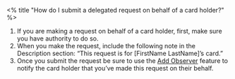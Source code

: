 <% title "How do I submit a delegated request on behalf of a card holder?" %>

1. If you are making a request on behalf of a card holder, first, make sure you have authority to do so.
1. When you make the request, include the following note in the Description section: “This request is for [FirstName LastName]’s card.”
1. Once you submit the request be sure to use the [Add Observer](../adding_observer_to_request) feature to notify the card holder that you’ve made this request on their behalf.
